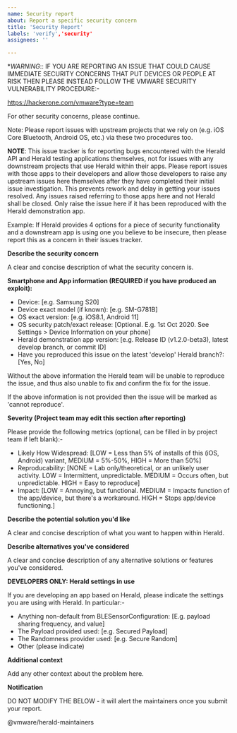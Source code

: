 ```yaml
---
name: Security report
about: Report a specific security concern
title: 'Security Report'
labels: 'verify','security'
assignees: ''

---
```


**WARNING*:: IF YOU ARE REPORTING AN ISSUE THAT COULD CAUSE
IMMEDIATE SECURITY CONCERNS THAT PUT DEVICES OR PEOPLE AT RISK THEN
PLEASE INSTEAD FOLLOW THE VMWARE SECURITY VULNERABILITY PROCEDURE:-

https://hackerone.com/vmware?type=team

For other security concerns, please continue.

Note: Please report issues with upstream projects that we rely on (e.g. iOS Core Bluetooth, Android OS, etc.) via these two procedures too.

**NOTE**: This issue tracker is for reporting bugs encountered with the
Herald API and Herald testing applications themselves, not for issues with any downstream
projects that use Herald within their apps. Please report issues with those apps to their
developers and allow those developers to raise any upstream issues
here themselves after they have completed their initial issue investigation. This prevents
rework and delay in getting your issues resolved. Any issues
raised referring to those apps here and not Herald shall be closed. Only raise the issue here if it
has been reproduced with the Herald demonstration app.

Example: If Herald provides 4 options for a piece of security functionality and a downstream app
is using one you believe to be insecure, then please report this as a concern in their issues tracker.

**Describe the security concern**

A clear and concise description of what the security concern is.

**Smartphone and App information (REQUIRED if you have produced an exploit):**

- Device: [e.g. Samsung S20]
- Device exact model (if known): [e.g. SM-G781B] 
- OS exact version: [e.g. iOS8.1, Android 11]
- OS security patch/exact release: [Optional. E.g. 1st Oct 2020. See Settings > Device Information on your phone]
- Herald demonstration app version: [e.g. Release ID (v1.2.0-beta3), latest develop branch, or commit ID]
- Have you reproduced this issue on the latest 'develop' Herald branch?: [Yes, No]

Without the above information the Herald team will be unable to reproduce 
the issue, and thus also unable to fix and confirm the fix for the issue.

If the above information is not provided then the issue will be marked
as 'cannot reproduce'.

**Severity (Project team may edit this section after reporting)**

Please provide the following metrics (optional, can be filled in by project team if left blank):-

- Likely How Widespread: [LOW = Less than 5% of installs of this (iOS, Android) variant, MEDIUM = 5%-50%, HIGH = More than 50%]
- Reproducability: [NONE = Lab only/theoretical, or an unlikely user activity. LOW = Intermittent, unpredictable. MEDIUM = Occurs often, but unpredictable. HIGH = Easy to reproduce]
- Impact: [LOW = Annoying, but functional. MEDIUM = Impacts function of the app/device, but there's a workaround. HIGH = Stops app/device functioning.]

**Describe the potential solution you'd like**

A clear and concise description of what you want to happen within Herald.

**Describe alternatives you've considered**

A clear and concise description of any alternative solutions or features you've considered.

**DEVELOPERS ONLY: Herald settings in use**

If you are developing an app based on Herald, please indicate the settings you are using
with Herald. In particular:-

- Anything non-default from BLESensorConfiguration: [E.g. payload sharing frequency, and value]
- The Payload provided used: [e.g. Secured Payload]
- The Randomness provider used: [e.g. Secure Random]
- Other (please indicate)

**Additional context**

Add any other context about the problem here.

**Notification**

DO NOT MODIFY THE BELOW - it will alert the maintainers once you submit your report.

@vmware/herald-maintainers


